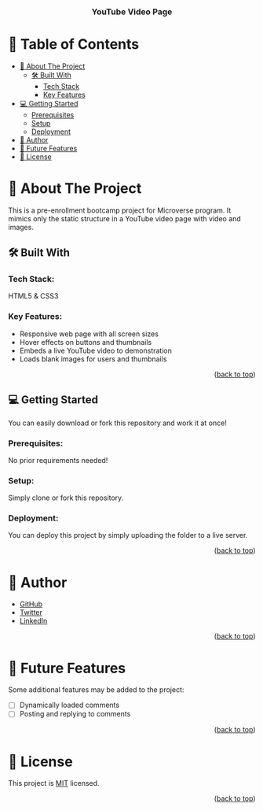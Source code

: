<a name="readme-top"></a>

<div align="center">

  <h3>YouTube Video Page</h3>

</div>

<!-- TABLE OF CONTENTS -->

# 📗 Table of Contents

- [📖 About The Project](#about-project)
  - [🛠 Built With](#built-with)
    - [Tech Stack](#tech-stack)
    - [Key Features](#key-features)
- [💻 Getting Started](#getting-started)
  - [Prerequisites](#prerequisites)
  - [Setup](#setup)
  - [Deployment](#deployment)
- [👥 Author](#author)
- [🔭 Future Features](#future-features)
- [📝 License](#license)

<!-- PROJECT DESCRIPTION -->

# 📖 About The Project <a name="about-project"></a>

This is a pre-enrollment bootcamp project for Microverse program. It mimics only the static structure in a YouTube video page with video and images.

## 🛠 Built With <a name="built-with"></a>

### Tech Stack: <a name="tech-stack"></a>

HTML5 & CSS3

<!-- Features -->

### Key Features: <a name="key-features"></a>

- Responsive web page with all screen sizes
- Hover effects on buttons and thumbnails
- Embeds a live YouTube video to demonstration
- Loads blank images for users and thumbnails

<p align="right">(<a href="#readme-top">back to top</a>)</p>

<!-- GETTING STARTED -->

## 💻 Getting Started <a name="getting-started"></a>

You can easily download or fork this repository and work it at once!

### Prerequisites:

No prior requirements needed!

### Setup:

Simply clone or fork this repository.

### Deployment:

You can deploy this project by simply uploading the folder to a live server.

<p align="right">(<a href="#readme-top">back to top</a>)</p>

<!-- AUTHOR -->

# 👤 Author <a name="author"></a>

- [GitHub](https://github.com/mahammad-mostafa)
- [Twitter](https://twitter.com/mahammad_mostfa)
- [LinkedIn](https://linkedin.com/in/mahammad-mostafa)

<p align="right">(<a href="#readme-top">back to top</a>)</p>

<!-- FUTURE FEATURES -->

# 🔭 Future Features <a name="future-features"></a>

Some additional features may be added to the project:

- [ ] Dynamically loaded comments
- [ ] Posting and replying to comments

<p align="right">(<a href="#readme-top">back to top</a>)</p>

<!-- LICENSE -->

# 📝 License <a name="license"></a>

This project is [MIT](LICENSE.md) licensed.

<p align="right">(<a href="#readme-top">back to top</a>)</p>
